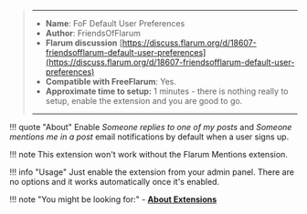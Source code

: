 > ---
> - **Name**: FoF Default User Preferences
> - **Author**: FriendsOfFlarum
> - **Flarum discussion** [https://discuss.flarum.org/d/18607-friendsofflarum-default-user-preferences](https://discuss.flarum.org/d/18607-friendsofflarum-default-user-preferences)
> - **Compatible with FreeFlarum**: Yes.
> - **Approximate time to setup:** 1 minutes - there is nothing really to setup, enable the extension and you are good to go.
>
> ---

!!! quote "About"
    Enable *Someone replies to one of my posts* and *Someone mentions me in a post* email notifications by default when a user signs up.
    
!!! note
    This extension won't work without the Flarum Mentions extension.
    
!!! info "Usage"
    Just enable the extension from your admin panel. There are no options and it works automatically once it's enabled.

!!! note "You might be looking for:"
    - **[About Extensions](/docs/how-to/extensions/about-extensions/)**
